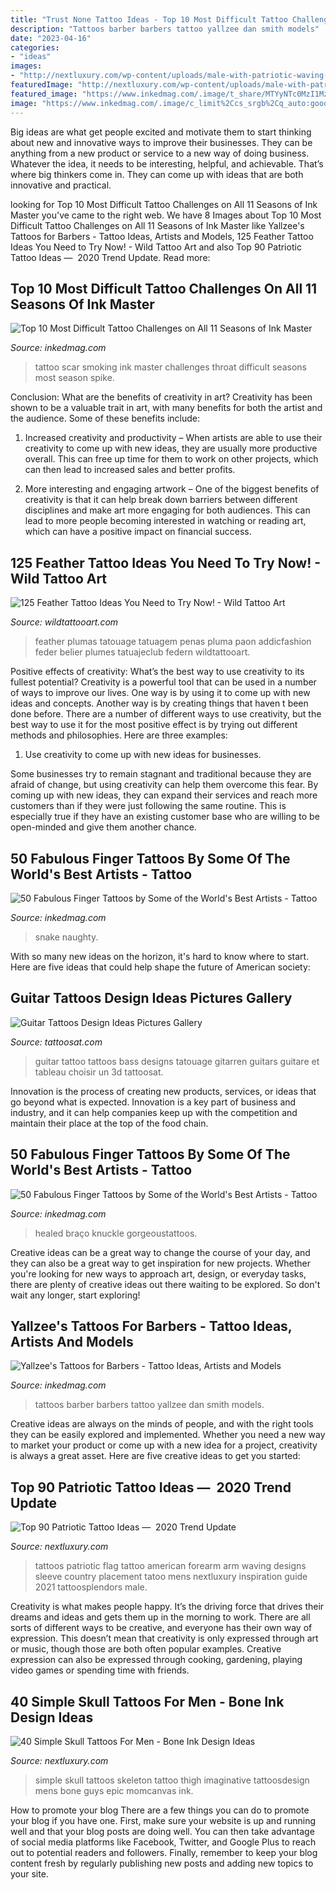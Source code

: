 ```yaml
---
title: "Trust None Tattoo Ideas - Top 10 Most Difficult Tattoo Challenges On All 11 Seasons Of Ink Master"
description: "Tattoos barber barbers tattoo yallzee dan smith models"
date: "2023-04-16"
categories:
- "ideas"
images:
- "http://nextluxury.com/wp-content/uploads/male-with-patriotic-waving-us-flag-tattoo-on-forearm.jpg"
featuredImage: "http://nextluxury.com/wp-content/uploads/male-with-patriotic-waving-us-flag-tattoo-on-forearm.jpg"
featured_image: "https://www.inkedmag.com/.image/t_share/MTYyNTc0MzI1MzQ4ODM3MDMw/scar.jpg"
image: "https://www.inkedmag.com/.image/c_limit%2Ccs_srgb%2Cq_auto:good%2Cw_700/MTU5NjUyMDI5ODY5MDczNjIy/screen-shot-2018-11-02-at-95754-am.png"
---
```



Big ideas are what get people excited and motivate them to start thinking about new and innovative ways to improve their businesses. They can be anything from a new product or service to a new way of doing business. Whatever the idea, it needs to be interesting, helpful, and achievable. That’s where big thinkers come in. They can come up with ideas that are both innovative and practical.

	

		
looking for Top 10 Most Difficult Tattoo Challenges on All 11 Seasons of Ink Master you've came to the right web. We have 8 Images about Top 10 Most Difficult Tattoo Challenges on All 11 Seasons of Ink Master like Yallzee&#039;s Tattoos for Barbers - Tattoo Ideas, Artists and Models, 125 Feather Tattoo Ideas You Need to Try Now! - Wild Tattoo Art and also Top 90 Patriotic Tattoo Ideas — ️ 2020 Trend Update. Read more:
		
    
## Top 10 Most Difficult Tattoo Challenges On All 11 Seasons Of Ink Master

<img loading=lazy src="https://www.inkedmag.com/.image/t_share/MTYyNTc0MzI1MzQ4ODM3MDMw/scar.jpg" onerror="this.onerror=null;this.src='https://tse2.mm.bing.net/th?id=OIP.ZfBiGo46omCKtOLiQ7sJ2wHaEK&amp;pid=15.1';" alt="Top 10 Most Difficult Tattoo Challenges on All 11 Seasons of Ink Master">

_Source: inkedmag.com_

>tattoo scar smoking ink master challenges throat difficult seasons most season spike. 

	

Conclusion: What are the benefits of creativity in art?
Creativity has been shown to be a valuable trait in art, with many benefits for both the artist and the audience. Some of these benefits include:
1. Increased creativity and productivity – When artists are able to use their creativity to come up with new ideas, they are usually more productive overall. This can free up time for them to work on other projects, which can then lead to increased sales and better profits.

2. More interesting and engaging artwork – One of the biggest benefits of creativity is that it can help break down barriers between different disciplines and make art more engaging for both audiences. This can lead to more people becoming interested in watching or reading art, which can have a positive impact on financial success.


    
## 125 Feather Tattoo Ideas You Need To Try Now! - Wild Tattoo Art

<img loading=lazy src="https://www.wildtattooart.com/wp-content/uploads/2018/03/feather-tattoos-07031820.jpg" onerror="this.onerror=null;this.src='https://tse4.mm.bing.net/th?id=OIP.RtckUHnFHJv4SYuXSZrz8AHaHa&amp;pid=15.1';" alt="125 Feather Tattoo Ideas You Need to Try Now! - Wild Tattoo Art">

_Source: wildtattooart.com_

>feather plumas tatouage tatuagem penas pluma paon addicfashion feder belier plumes tatuajeclub federn wildtattooart. 

	

Positive effects of creativity: What’s the best way to use creativity to its fullest potential?
Creativity is a powerful tool that can be used in a number of ways to improve our lives. One way is by using it to come up with new ideas and concepts. Another way is by creating things that haven t been done before. There are a number of different ways to use creativity, but the best way to use it for the most positive effect is by trying out different methods and philosophies. Here are three examples:
1. Use creativity to come up with new ideas for businesses.

Some businesses try to remain stagnant and traditional because they are afraid of change, but using creativity can help them overcome this fear. By coming up with new ideas, they can expand their services and reach more customers than if they were just following the same routine. This is especially true if they have an existing customer base who are willing to be open-minded and give them another chance.

    
## 50 Fabulous Finger Tattoos By Some Of The World&#039;s Best Artists - Tattoo

<img loading=lazy src="https://www.inkedmag.com/.image/c_limit%2Ccs_srgb%2Cq_auto:good%2Cw_700/MTU5NjUyMDMwMTM3NDQzNTQy/screen-shot-2018-11-02-at-100448-am.png" onerror="this.onerror=null;this.src='https://tse3.mm.bing.net/th?id=OIP.7OpHJu1-n7hV5_Otae2sfQHaHb&amp;pid=15.1';" alt="50 Fabulous Finger Tattoos by Some of the World&#039;s Best Artists - Tattoo">

_Source: inkedmag.com_

>snake naughty. 

	

With so many new ideas on the horizon, it's hard to know where to start. Here are five ideas that could help shape the future of American society: 

    
## Guitar Tattoos Design Ideas Pictures Gallery

<img loading=lazy src="https://tattoosat.com/wp-content/uploads/2015/02/Guitar-Tattoos-5.jpg" onerror="this.onerror=null;this.src='https://tse2.mm.bing.net/th?id=OIP.t5KSepChoNNrCoqB0kVFdgHaNK&amp;pid=15.1';" alt="Guitar Tattoos Design Ideas Pictures Gallery">

_Source: tattoosat.com_

>guitar tattoo tattoos bass designs tatouage gitarren guitars guitare et tableau choisir un 3d tattoosat. 

	

Innovation is the process of creating new products, services, or ideas that go beyond what is expected. Innovation is a key part of business and industry, and it can help companies keep up with the competition and maintain their place at the top of the food chain.

    
## 50 Fabulous Finger Tattoos By Some Of The World&#039;s Best Artists - Tattoo

<img loading=lazy src="https://www.inkedmag.com/.image/c_limit%2Ccs_srgb%2Cq_auto:good%2Cw_700/MTU5NjUyMDI5ODY5MDczNjIy/screen-shot-2018-11-02-at-95754-am.png" onerror="this.onerror=null;this.src='https://tse1.mm.bing.net/th?id=OIP.aD0cTzRvgKHlpaf4HKbBAwHaJK&amp;pid=15.1';" alt="50 Fabulous Finger Tattoos by Some of the World&#039;s Best Artists - Tattoo">

_Source: inkedmag.com_

>healed braço knuckle gorgeoustattoos. 

	

Creative ideas can be a great way to change the course of your day, and they can also be a great way to get inspiration for new projects. Whether you're looking for new ways to approach art, design, or everyday tasks, there are plenty of creative ideas out there waiting to be explored. So don't wait any longer, start exploring!

    
## Yallzee&#039;s Tattoos For Barbers - Tattoo Ideas, Artists And Models

<img loading=lazy src="https://www.inkedmag.com/.image/t_share/MTU5MDMyMzU0NjczNzk2ODg4/yallzee_barber_tattoos_feature.jpg" onerror="this.onerror=null;this.src='https://tse1.mm.bing.net/th?id=OIP.4XeaPofFvTWepra1sz7_awHaHa&amp;pid=15.1';" alt="Yallzee&#039;s Tattoos for Barbers - Tattoo Ideas, Artists and Models">

_Source: inkedmag.com_

>tattoos barber barbers tattoo yallzee dan smith models. 

	

Creative ideas are always on the minds of people, and with the right tools they can be easily explored and implemented. Whether you need a new way to market your product or come up with a new idea for a project, creativity is always a great asset. Here are five creative ideas to get you started:

    
## Top 90 Patriotic Tattoo Ideas — ️ 2020 Trend Update

<img loading=lazy src="http://nextluxury.com/wp-content/uploads/male-with-patriotic-waving-us-flag-tattoo-on-forearm.jpg" onerror="this.onerror=null;this.src='https://tse1.mm.bing.net/th?id=OIP.XiMUuejlsLXbOzodCFfkMQHaHa&amp;pid=15.1';" alt="Top 90 Patriotic Tattoo Ideas — ️ 2020 Trend Update">

_Source: nextluxury.com_

>tattoos patriotic flag tattoo american forearm arm waving designs sleeve country placement tatoo mens nextluxury inspiration guide 2021 tattoosplendors male. 

	

Creativity is what makes people happy. It’s the driving force that drives their dreams and ideas and gets them up in the morning to work. There are all sorts of different ways to be creative, and everyone has their own way of expression. This doesn’t mean that creativity is only expressed through art or music, though those are both often popular examples. Creative expression can also be expressed through cooking, gardening, playing video games or spending time with friends.

    
## 40 Simple Skull Tattoos For Men - Bone Ink Design Ideas

<img loading=lazy src="http://nextluxury.com/wp-content/uploads/building-with-skull-guys-simple-thigh-tattoos.jpg" onerror="this.onerror=null;this.src='https://tse3.mm.bing.net/th?id=OIP.7QRkKiMymk9PMetMUjt9CgHaHa&amp;pid=15.1';" alt="40 Simple Skull Tattoos For Men - Bone Ink Design Ideas">

_Source: nextluxury.com_

>simple skull tattoos skeleton tattoo thigh imaginative tattoosdesign mens bone guys epic momcanvas ink. 

	

How to promote your blog
There are a few things you can do to promote your blog if you have one. First, make sure your website is up and running well and that your blog posts are doing well. You can then take advantage of social media platforms like Facebook, Twitter, and Google Plus to reach out to potential readers and followers. Finally, remember to keep your blog content fresh by regularly publishing new posts and adding new topics to your site.

